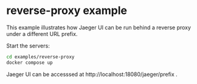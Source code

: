 # reverse-proxy example

This example illustrates how Jaeger UI can be run behind a reverse proxy under a different URL prefix.

Start the servers:

```sh
cd examples/reverse-proxy
docker compose up
```

Jaeger UI can be accesssed at http://localhost:18080/jaeger/prefix .
